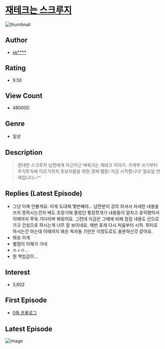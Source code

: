 # [재테크는 스크루지](https://comic.naver.com/bestChallenge/list?titleId=743367)
![thumbnail](https://image-comic.pstatic.net/user_contents_data/challenge_comic/2022/04/19/332347/thumbnail_202x1649a6a54e5_28e2_474a_b717_ce4b415ec4be_00001127.JPEG)

## Author
- [sk****](https://comic.naver.com/artistTitle?id=332347)

## Rating
- 9.50

## View Count
- 480000

## Genre
- 일상

## Description
> 현대판 스크루지 남편에게 차근차근 배워가는 재테크 이야기. 가계부 쓰기부터 주식투자에 이르기까지 초보자들을 위한 경제 웹툰! 지금 시작합니다! 월요일 연재입니다~^^

## Replies (Latest Episode)
- 그냥 이제 안볼게요. 이게 도대체 몇번째야… 남편분이 강의 하셔서 자세한 내용을 쓰지 못하시는건지 베도 초창기에 올렸던 통장쪼개기 내용들이 알차고 유익했어서 이때까지 쭈욱 기다리며 봐왔어요. 그런데 지금은 그때에 비해 점점 내용도 산으로 가고 건성으로 하시는게 너무 잘 보이네요. 매번 휴재 다시 처음부터 시작. 취미로 하시는건 아는데 이때까지 봐온 독자들 기만은 이정도로도 충분하신것 같아요.
- 뭐죠 이게
- 별점이 이해가 가네
- ㅇㅅㅇ...
- 뭔 책임감이...

## Interest
- 3,802

## First Episode
- [0화 프롤로그](https://comic.naver.com/bestChallenge/detail?titleId=743367&no=1)

## Latest Episode
![image](https://image-comic.pstatic.net/user_contents_data/challenge_comic/2023/04/24/332347/upload_3617860793446642997.jpeg)
